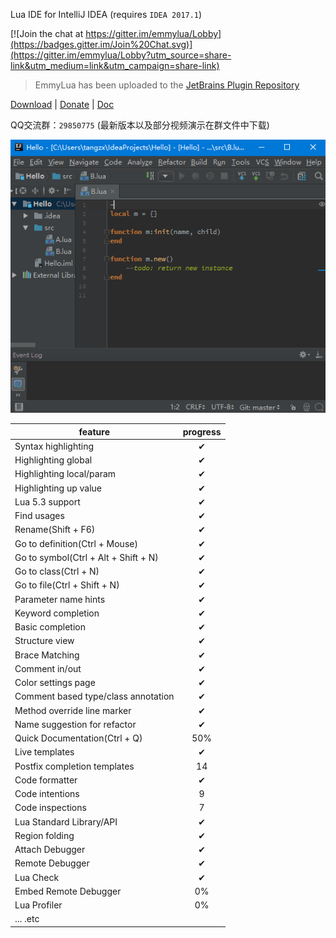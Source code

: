 Lua IDE for IntelliJ IDEA (requires `IDEA 2017.1`)

[![Join the chat at https://gitter.im/emmylua/Lobby](https://badges.gitter.im/Join%20Chat.svg)](https://gitter.im/emmylua/Lobby?utm_source=share-link&utm_medium=link&utm_campaign=share-link)
> EmmyLua has been uploaded to the [JetBrains Plugin Repository](https://plugins.jetbrains.com/plugin/9768-emmylua)

[Download](https://plugins.jetbrains.com/plugin/9768-emmylua) | [Donate](https://www.paypal.me/tangzx) | [Doc](https://tangzx.github.io/emmydoc/)

QQ交流群：`29850775`
(最新版本以及部分视频演示在群文件中下载)

![snapshot](/snapshot/overview.gif)

| feature                              | progress |
| ------------------------------------ | :------: |
| Syntax highlighting                  |    ✔     |
| Highlighting global                  |    ✔     |
| Highlighting local/param             |    ✔     |
| Highlighting up value                |    ✔     |
| Lua 5.3 support                      |    ✔     |
| Find usages                          |    ✔     |
| Rename(Shift + F6)                   |    ✔     |
| Go to definition(Ctrl + Mouse)       |    ✔     |
| Go to symbol(Ctrl + Alt + Shift + N) |    ✔     |
| Go to class(Ctrl + N)                |    ✔     |
| Go to file(Ctrl + Shift + N)         |    ✔     |
| Parameter name hints                 |    ✔     |
| Keyword completion                   |    ✔     |
| Basic completion                     |    ✔     |
| Structure view                       |    ✔     |
| Brace Matching                       |    ✔     |
| Comment in/out                       |    ✔     |
| Color settings page                  |    ✔     |
| Comment based type/class annotation  |    ✔     |
| Method override line marker          |    ✔     |
| Name suggestion for refactor         |    ✔     |
| Quick Documentation(Ctrl + Q)        |   50%    |
| Live templates                       |    ✔     |
| Postfix completion templates         |    14    |
| Code formatter                       |    ✔     |
| Code intentions                      |    9     |
| Code inspections                     |    7     |
| Lua Standard Library/API             |    ✔     |
| Region folding                       |    ✔     |
| Attach Debugger                      |    ✔     |
| Remote Debugger                      |    ✔     |
| Lua Check                            |    ✔     |
| Embed Remote Debugger                |    0%    |
| Lua Profiler                         |    0%    |
| ... .etc                             |          |

